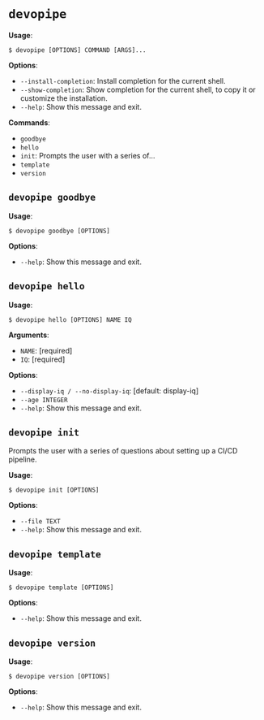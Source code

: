 # `devopipe`

**Usage**:

```console
$ devopipe [OPTIONS] COMMAND [ARGS]...
```

**Options**:

* `--install-completion`: Install completion for the current shell.
* `--show-completion`: Show completion for the current shell, to copy it or customize the installation.
* `--help`: Show this message and exit.

**Commands**:

* `goodbye`
* `hello`
* `init`: Prompts the user with a series of...
* `template`
* `version`

## `devopipe goodbye`

**Usage**:

```console
$ devopipe goodbye [OPTIONS]
```

**Options**:

* `--help`: Show this message and exit.

## `devopipe hello`

**Usage**:

```console
$ devopipe hello [OPTIONS] NAME IQ
```

**Arguments**:

* `NAME`: [required]
* `IQ`: [required]

**Options**:

* `--display-iq / --no-display-iq`: [default: display-iq]
* `--age INTEGER`
* `--help`: Show this message and exit.

## `devopipe init`

Prompts the user with a series of questions about setting up a CI/CD pipeline.

**Usage**:

```console
$ devopipe init [OPTIONS]
```

**Options**:

* `--file TEXT`
* `--help`: Show this message and exit.

## `devopipe template`

**Usage**:

```console
$ devopipe template [OPTIONS]
```

**Options**:

* `--help`: Show this message and exit.

## `devopipe version`

**Usage**:

```console
$ devopipe version [OPTIONS]
```

**Options**:

* `--help`: Show this message and exit.
